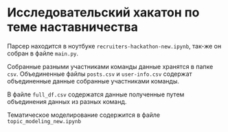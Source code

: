 # Исследовательский хакатон по теме наставничества

Парсер находится в ноутбуке `recruiters-hackathon-new.ipynb`, так-же он собран в файле `main.py`.

Собранные разными участниками команды данные хранятся в папке `csv`. Объединенные файлы `posts.csv` и `user-info.csv` содержат объединенные данные собранные участниками команды.

В файле `full_df.csv` содержатся данные полученные путем объединения данных из разных команд.

Тематическое моделирование содержится в файле `topic_modeling_new.ipynb`
